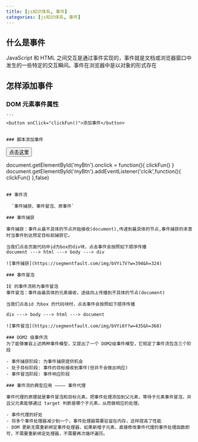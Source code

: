 ```yaml
---
title: [js知识体系, 事件]
categories: [js知识体系, 事件]
---
```


## 什么是事件

  JavaScript 和 HTML 之间交互是通过事件实现的，事件就是文档或浏览器窗口中发生的一些特定的交互瞬间。事件在浏览器中是以对象的形式存在

## 怎样添加事件

### DOM 元素事件属性

    ```
    <button onClick="clickFun()">添加事件</button>

   ```

### 脚本添加事件

  ```
  <button id="myBtn">点击这里</button>

  document.getElementById('myBtn').onclick = function(){
    clickFun()
  }
  document.getElementById('myBtn').addEventListener('clcik',function(){
    clickFun()
  },false)

  ```

## 事件流

    `事件捕获、事件冒泡、原事件`
    
### 事件捕获

  事件捕获：事件从最不具体的节点开始接收(document),传递到最具体的节点,事件捕获的本意时当事件到达预定目标前捕获它。

当我们点击页面代码中id为box的div块，点击事件会按照如下顺序传播
document ---> html ---> body ---> div

![事件捕获](https://segmentfault.com/img/bVYi7V?w=394&h=324)

### 事件冒泡
  
  IE 的事件流称为事件冒泡
  事件冒泡：事件由最具体的元素接收，逐级向上传播到不具体的节点(document)
  
  当我们点击id 为box 的代码块时，点击事件会按照如下顺序传播

  div ---> body ---> html ---> document
  
  ![事件冒泡](https://segmentfault.com/img/bVYi6Y?w=435&h=368)

### DOM2 级事件流
  为了能够兼容上述两种事件模型，又提出了一个 DOM2级事件模型，它规定了事件流包含三个阶段

  - 事件捕获阶段: 为事件捕获提供机会
  - 处于目标阶段: 事件的目标接收到事件(但并不会做出响应)
  - 事件冒泡阶段: 事件响应阶段

### 事件流的典型应用 ———— 事件代理

 事件代理的原理就是事件冒泡和目标元素，把事件处理添加到父元素，等待子元素事件冒泡，并且父元素能够通过 target 判断是哪个子元素，从而做相应的处理。

 - 事件代理的好处
  - 将多个事件处理器减少到一个，事件处理器需要驻留在内存，这样提高了性能
  - DOM 更新无需重新绑定事件处理器，如果新增子元素，直接修改事件代理的事件处理函数即可，不需要重新绑定处理器，不需要再次循环遍历。
